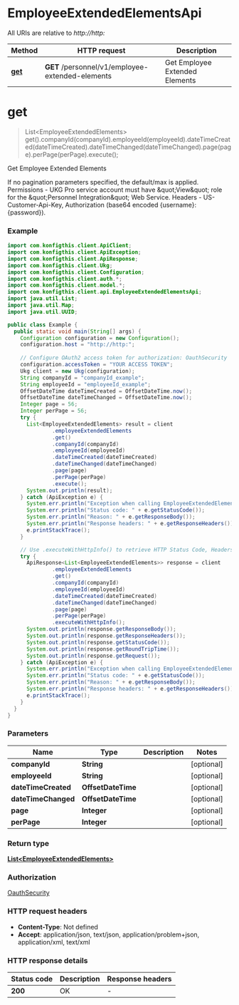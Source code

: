 # EmployeeExtendedElementsApi

All URIs are relative to *http://http:*

| Method | HTTP request | Description |
|------------- | ------------- | -------------|
| [**get**](EmployeeExtendedElementsApi.md#get) | **GET** /personnel/v1/employee-extended-elements | Get Employee Extended Elements |


<a name="get"></a>
# **get**
> List&lt;EmployeeExtendedElements&gt; get().companyId(companyId).employeeId(employeeId).dateTimeCreated(dateTimeCreated).dateTimeChanged(dateTimeChanged).page(page).perPage(perPage).execute();

Get Employee Extended Elements

If no pagination parameters specified, the default/max is applied. Permissions - UKG Pro service account must have \&quot;View\&quot; role for the \&quot;Personnel Integration\&quot; Web Service. Headers - US-Customer-Api-Key, Authorization (base64 encoded {username}:{password}). 

### Example
```java
import com.konfigthis.client.ApiClient;
import com.konfigthis.client.ApiException;
import com.konfigthis.client.ApiResponse;
import com.konfigthis.client.Ukg;
import com.konfigthis.client.Configuration;
import com.konfigthis.client.auth.*;
import com.konfigthis.client.model.*;
import com.konfigthis.client.api.EmployeeExtendedElementsApi;
import java.util.List;
import java.util.Map;
import java.util.UUID;

public class Example {
  public static void main(String[] args) {
    Configuration configuration = new Configuration();
    configuration.host = "http://http:";
    
    // Configure OAuth2 access token for authorization: OauthSecurity
    configuration.accessToken = "YOUR ACCESS TOKEN";
    Ukg client = new Ukg(configuration);
    String companyId = "companyId_example";
    String employeeId = "employeeId_example";
    OffsetDateTime dateTimeCreated = OffsetDateTime.now();
    OffsetDateTime dateTimeChanged = OffsetDateTime.now();
    Integer page = 56;
    Integer perPage = 56;
    try {
      List<EmployeeExtendedElements> result = client
              .employeeExtendedElements
              .get()
              .companyId(companyId)
              .employeeId(employeeId)
              .dateTimeCreated(dateTimeCreated)
              .dateTimeChanged(dateTimeChanged)
              .page(page)
              .perPage(perPage)
              .execute();
      System.out.println(result);
    } catch (ApiException e) {
      System.err.println("Exception when calling EmployeeExtendedElementsApi#get");
      System.err.println("Status code: " + e.getStatusCode());
      System.err.println("Reason: " + e.getResponseBody());
      System.err.println("Response headers: " + e.getResponseHeaders());
      e.printStackTrace();
    }

    // Use .executeWithHttpInfo() to retrieve HTTP Status Code, Headers and Request
    try {
      ApiResponse<List<EmployeeExtendedElements>> response = client
              .employeeExtendedElements
              .get()
              .companyId(companyId)
              .employeeId(employeeId)
              .dateTimeCreated(dateTimeCreated)
              .dateTimeChanged(dateTimeChanged)
              .page(page)
              .perPage(perPage)
              .executeWithHttpInfo();
      System.out.println(response.getResponseBody());
      System.out.println(response.getResponseHeaders());
      System.out.println(response.getStatusCode());
      System.out.println(response.getRoundTripTime());
      System.out.println(response.getRequest());
    } catch (ApiException e) {
      System.err.println("Exception when calling EmployeeExtendedElementsApi#get");
      System.err.println("Status code: " + e.getStatusCode());
      System.err.println("Reason: " + e.getResponseBody());
      System.err.println("Response headers: " + e.getResponseHeaders());
      e.printStackTrace();
    }
  }
}

```

### Parameters

| Name | Type | Description  | Notes |
|------------- | ------------- | ------------- | -------------|
| **companyId** | **String**|  | [optional] |
| **employeeId** | **String**|  | [optional] |
| **dateTimeCreated** | **OffsetDateTime**|  | [optional] |
| **dateTimeChanged** | **OffsetDateTime**|  | [optional] |
| **page** | **Integer**|  | [optional] |
| **perPage** | **Integer**|  | [optional] |

### Return type

[**List&lt;EmployeeExtendedElements&gt;**](EmployeeExtendedElements.md)

### Authorization

[OauthSecurity](../README.md#OauthSecurity)

### HTTP request headers

 - **Content-Type**: Not defined
 - **Accept**: application/json, text/json, application/problem+json, application/xml, text/xml

### HTTP response details
| Status code | Description | Response headers |
|-------------|-------------|------------------|
| **200** | OK |  -  |

